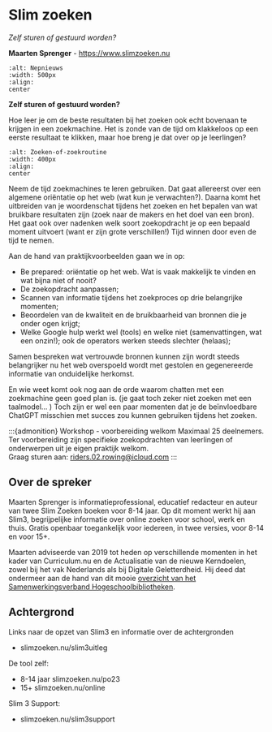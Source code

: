# Slim zoeken

*Zelf sturen of gestuurd worden?*

**Maarten Sprenger** - https://www.slimzoeken.nu

```{image} ../assets/nepnieuws.jpg 
:alt: Nepnieuws 
:width: 500px 
:align:
center 
```

**Zelf sturen of gestuurd worden?**

Hoe leer je om de beste resultaten bij het zoeken ook echt bovenaan te krijgen
in een zoekmachine. Het is zonde van de tijd om klakkeloos op een eerste
resultaat te klikken, maar hoe breng je dat over op je leerlingen?

```{image} ../assets/zoekenofzoekroutine.jpg
:alt: Zoeken-of-zoekroutine 
:width: 400px 
:align:
center 
```

Neem de tijd zoekmachines te leren gebruiken. Dat gaat allereerst over een
algemene oriëntatie op het web (wat kun je verwachten?). Daarna komt het
uitbreiden van je woordenschat tijdens het zoeken
en het bepalen van wat bruikbare resultaten zijn (zoek naar de makers
en het doel van een bron). Het gaat ook over nadenken welk soort zoekopdracht
je op een bepaald moment uitvoert (want er zijn grote verschillen!) Tijd
winnen door even de tijd te nemen.

Aan de hand van praktijkvoorbeelden gaan we in op:

* Be prepared: oriëntatie op het web. Wat is vaak makkelijk te vinden en wat bijna niet of nooit? 
* De zoekopdracht aanpassen; 
* Scannen van informatie tijdens het zoekproces op drie belangrijke momenten; 
* Beoordelen van de kwaliteit en de bruikbaarheid van bronnen die je onder ogen krijgt; 
* Welke Google hulp werkt wel (tools) en welke niet (samenvattingen, wat een onzin!); ook de operators
werken steeds slechter (helaas); 

Samen bespreken wat vertrouwde bronnen kunnen
zijn wordt steeds belangrijker nu het web overspoeld wordt met gestolen en
gegenereerde informatie van onduidelijke herkomst.

En wie weet komt ook nog aan de orde waarom chatten met een zoekmachine geen
goed plan is. (je gaat toch zeker niet zoeken met een taalmodel… ) Toch zijn
er wel een paar momenten dat je de beïnvloedbare ChatGPT misschien met succes
zou kunnen gebruiken tijdens het zoeken.

:::{admonition} Workshop - voorbereiding welkom
Maximaal 25 deelnemers. Ter voorbereiding zijn specifieke zoekopdrachten van
leerlingen of onderwerpen uit je eigen praktijk welkom.  
Graag sturen aan: riders.02.rowing@icloud.com
:::


## Over de spreker

Maarten Sprenger is informatieprofessional, educatief redacteur en auteur van
twee Slim Zoeken boeken voor 8-14 jaar. Op dit moment werkt hij aan Slim3,
begrijpelijke informatie over online zoeken voor school, werk en thuis. Gratis
openbaar toegankelijk voor iedereen, in twee versies, voor 8-14 en voor 15+.

Maarten adviseerde van 2019 tot heden op verschillende momenten in het kader
van Curriculum.nu en de Actualisatie van de nieuwe Kerndoelen, zowel bij het
vak Nederlands als bij Digitale Geletterdheid. Hij deed dat ondermeer aan de
hand van dit mooie [overzicht van het Samenwerkingsverband
Hogeschoolbibliotheken](https://www.shb-online.nl/onderwijs/information-literacy/vakinhoud/#ac_2666_collapse4).

## Achtergrond 

Links naar de opzet van Slim3 en informatie over de achtergronden

* slimzoeken.nu/slim3uitleg 

De tool zelf:

* 8-14 jaar slimzoeken.nu/po23 
* 15+ slimzoeken.nu/online 

Slim 3 Support:

* slimzoeken.nu/slim3support

